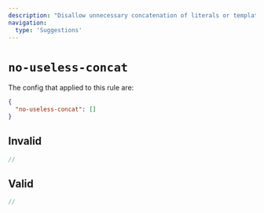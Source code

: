```yaml
---
description: "Disallow unnecessary concatenation of literals or template literals"
navigation:
  type: 'Suggestions'
---
```


# `no-useless-concat`

The config that applied to this rule are:

```json
{
  "no-useless-concat": []
}
```

## Invalid

```js invalid
//
```

## Valid

```js valid
//
```
  